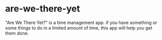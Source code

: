 # are-we-there-yet
"Are We There Yet?" is a time management app. if you have something or some things to do in a limited amount of time, this app will help you get them done.
